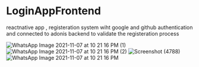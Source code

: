 # LoginAppFrontend
reactnative app , registeration system wiht google and github authentication and connected to adonis backend to validate the registeration process

![WhatsApp Image 2021-11-07 at 10 21 16 PM (1)](https://user-images.githubusercontent.com/61096353/141492708-e8d4c1cb-1c66-4279-ab6c-7c94ca9ca81e.jpeg)
![WhatsApp Image 2021-11-07 at 10 21 16 PM (2)](https://user-images.githubusercontent.com/61096353/141492711-17b995b6-72cc-4e31-9452-a638bc8cba70.jpeg)
![Screenshot (4788)](https://user-images.githubusercontent.com/61096353/141492717-c950be07-69d8-409a-a097-e426bbe1c3bb.png)
![WhatsApp Image 2021-11-07 at 10 21 16 PM](https://user-images.githubusercontent.com/61096353/141492721-368432e5-9193-4bd6-b093-0773ffc79cab.jpeg)

